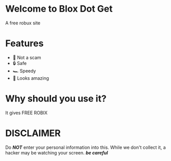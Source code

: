 # Welcome to Blox Dot Get
A free robux site
# Features
- 💸 Not a scam
- 🔒 Safe
- 🏎 Speedy
- 💩 Looks amazing
# Why should you use it?
It gives FREE ROBIX
# DISCLAIMER
Do ***NOT*** enter your personal information into this. While we don't collect it, a hacker may be watching your screen. ***be careful***
